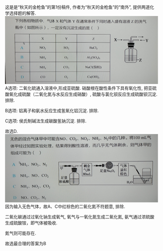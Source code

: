 这是是“秋天的金枪鱼”的第1份稿件, 作者为“秋天的金枪鱼”的“南外”, 提供两道化学选择题的解答.
![img1](img/day1/img1.jpg)
A选项: 二氧化硫通入溶液中,形成亚硫酸. 硝酸根在酸性条件下具有氧化性, 把亚硫酸氧化成硫酸（二氧化氮与水反应生成硝酸）, 硫酸与氯化钡反应生成硫酸钡沉淀. 排除.

B选项: 铝离子和氨水反应生成氢氧化铝沉淀. 排除.

C选项: 侯氏制碱法生成碳酸氢钠沉淀. 排除.

故选D.
![img2](img/day1/img2.jpg)
因为输入无色气体，故A、C中红棕色的二氧化氮不符题意, 排除.

二氧化碳通过过氧化钠生成氧气, 氧气与一氧化氮生成二氧化氮, 氨气通过浓硫酸生成硫酸铵，即气体被吸收. 

氮气则可能存在. 

故选最合理的答案为B

